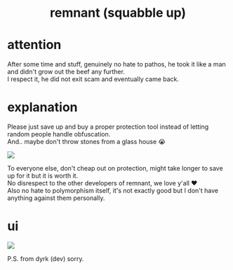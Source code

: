 <h1 align="center">remnant (squabble up)</h1>

# attention
After some time and stuff, genuinely no hate to pathos, he took it like a man and didn't grow out the beef any further. <br>
I respect it, he did not exit scam and eventually came back.

# explanation

Please just save up and buy a proper protection tool instead of letting random people handle obfuscation. <br>
And.. maybe don't throw stones from a glass house :sob:

<img src="https://i.imgur.com/LKfAeqg.png">

To everyone else, don't cheap out on protection, might take longer to save up for it but it is worth it. <br>
No disrespect to the other developers of remnant, we love y'all :hearts: <br>
Also no hate to polymorphism itself, it's not exactly good but I don't have anything against them personally.

# ui
<img src="https://i.imgur.com/F69dbxr.png">

P.S. from dyrk (dev)
sorry.
